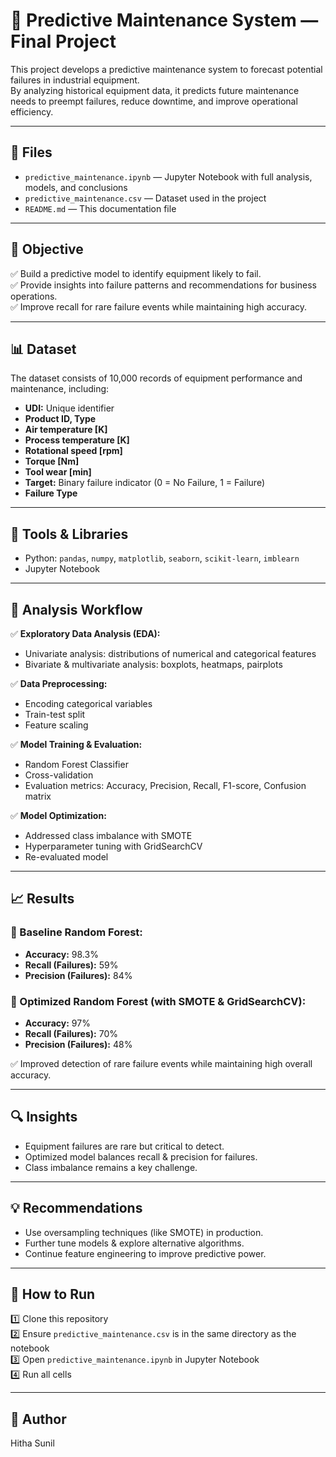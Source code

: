 # 🔧 Predictive Maintenance System — Final Project

This project develops a predictive maintenance system to forecast potential failures in industrial equipment.  
By analyzing historical equipment data, it predicts future maintenance needs to preempt failures, reduce downtime, and improve operational efficiency.

---

## 📁 Files

- `predictive_maintenance.ipynb` — Jupyter Notebook with full analysis, models, and conclusions
- `predictive_maintenance.csv` — Dataset used in the project
- `README.md` — This documentation file

---

## 🎯 Objective

✅ Build a predictive model to identify equipment likely to fail.  
✅ Provide insights into failure patterns and recommendations for business operations.  
✅ Improve recall for rare failure events while maintaining high accuracy.

---

## 📊 Dataset

The dataset consists of 10,000 records of equipment performance and maintenance, including:

- **UDI:** Unique identifier
- **Product ID, Type**
- **Air temperature [K]**
- **Process temperature [K]**
- **Rotational speed [rpm]**
- **Torque [Nm]**
- **Tool wear [min]**
- **Target:** Binary failure indicator (0 = No Failure, 1 = Failure)
- **Failure Type**

---

## 🧰 Tools & Libraries

- Python: `pandas`, `numpy`, `matplotlib`, `seaborn`, `scikit-learn`, `imblearn`
- Jupyter Notebook

---

## 📝 Analysis Workflow

✅ **Exploratory Data Analysis (EDA):**
- Univariate analysis: distributions of numerical and categorical features
- Bivariate & multivariate analysis: boxplots, heatmaps, pairplots

✅ **Data Preprocessing:**
- Encoding categorical variables
- Train-test split
- Feature scaling

✅ **Model Training & Evaluation:**
- Random Forest Classifier
- Cross-validation
- Evaluation metrics: Accuracy, Precision, Recall, F1-score, Confusion matrix

✅ **Model Optimization:**
- Addressed class imbalance with SMOTE
- Hyperparameter tuning with GridSearchCV
- Re-evaluated model

---

## 📈 Results

### 🔷 Baseline Random Forest:
- **Accuracy:** 98.3%
- **Recall (Failures):** 59%
- **Precision (Failures):** 84%

### 🔷 Optimized Random Forest (with SMOTE & GridSearchCV):
- **Accuracy:** 97%
- **Recall (Failures):** 70%
- **Precision (Failures):** 48%

✅ Improved detection of rare failure events while maintaining high overall accuracy.

---

## 🔍 Insights

- Equipment failures are rare but critical to detect.
- Optimized model balances recall & precision for failures.
- Class imbalance remains a key challenge.

---

## 💡 Recommendations

- Use oversampling techniques (like SMOTE) in production.
- Further tune models & explore alternative algorithms.
- Continue feature engineering to improve predictive power.

---

## 🚀 How to Run

1️⃣ Clone this repository  
2️⃣ Ensure `predictive_maintenance.csv` is in the same directory as the notebook  
3️⃣ Open `predictive_maintenance.ipynb` in Jupyter Notebook  
4️⃣ Run all cells

---

## 📂 Author

Hitha Sunil

